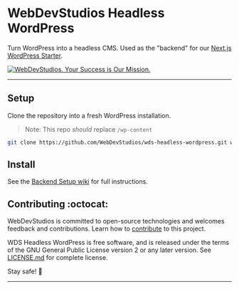# WebDevStudios Headless WordPress <!-- omit in toc -->

Turn WordPress into a headless CMS. Used as the "backend" for our [Next.js WordPress Starter](https://github.com/webdevstudios/nextjs-wordpress-starter).

<a href="https://webdevstudios.com/contact/"><img src="https://webdevstudios.com/wp-content/uploads/2018/04/wds-github-banner.png" alt="WebDevStudios. Your Success is Our Mission."></a>

---

## Setup

Clone the repository into a fresh WordPress installation.

> Note: This repo _should_ replace `/wp-content`

```bash
git clone https://github.com/WebDevStudios/wds-headless-wordpress.git wp-content
```

## Install

See the [Backend Setup wiki](https://github.com/WebDevStudios/nextjs-wordpress-starter/wiki/Backend-Setup) for full instructions.

## Contributing :octocat:

WebDevStudios is committed to open-source technologies and welcomes feedback and contributions. Learn how to [contribute](https://github.com/WebDevStudios/wds-headless-wordpress/blob/main/CONTRIBUTING.md) to this project.

WDS Headless WordPress is free software, and is released under the terms of the GNU General Public License version 2 or any later version. See [LICENSE.md](https://github.com/WebDevStudios/wds-headless-wordpress/blob/main/LICENSE.md) for complete license.

Stay safe! 🍻

---
